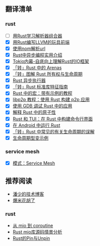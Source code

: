 
## 翻译清单

### rust

- [ ] [用Rust学习解析器组合器](./src/lang/rust/01-用Rust学习解析器组合器.md)
- [x] [用Rust编写LLVM的玩具前端](./src/lang/rust/02-用Rust编写LLVM的玩具前端.md)
- [x] [使用nom解析url](./src/lang/rust/03-使用nom解析url.md)
- [x] [Rust中异步编程实用介绍](./src/lang/rust/04-Rust中异步编程实用介绍.md)
- [x] [Tokio内幕-自底向上理解Rust的IO框架](./src/lang/rust/05-tokio内幕-自底向上理解Rust的异步IO框架.md)
- [x] [「转」Rust 中的 Arenas](./src/lang/rust/06-Rust中的Arenas.md)
- [x] [「转」图解 Rust 所有权与生命周期](./src/lang/rust/08-图解Rust所有权与生命周期.md)
- [x] [Rust 异步执行器](./src/lang/rust/09-Rust异步执行器.md)
- [x] [「转」Rust 标准库特征指南](./src/lang/rust/10-Rust标准库特征指南.md)
- [x] [Rust 中的宏：带有示例的教程](./src/lang/rust/11-Rust中的宏:带有示例的教程.md)
- [x] [libp2p 教程：使用 Rust 构建 p2p 应用](./src/lang/rust/12-libp2p教程:使用Rust构建p2p应用.md)
- [x] [使用 GDB 调试 Rust 中的应用](./src/lang/rust/14-使用GDB调试Rust应用.md)
- [x] [解释 Rust 中的原子性](./src/lang/rust/15-解释Rust中的原子性.md)
- [x] [Rust 和 TUI：在 Rust 中构建命令行界面](./src/lang/rust/16-Rust和TUI:在Rust中构建命令行界面.md)
- [x] [在 Android 中运行 Rust](./src/lang/rust/17-在Android中运行Rust.md)
- [x] [「转」Rust 中常见的有关生命周期的误解](./src/lang/rust/18-Rust中常见的有关生命周期的误解.md)
- [x] [生命周期型变示例](./src/lang/rust/19-生命周期型变示例.md)

### service mesh

- [x] [模式：Service Mesh](./src/架构/ServiceMesh/01-ServiceMesh.md)

## 推荐阅读

- [潘少的技术博客](https://strikefreedom.top/)
- [爆米花胡了](https://blog.ideawand.com/)

### rust

- [从 mio 到 coroutine](https://hexilee.me/2018/12/17/rust-async-io/)
- [Rust mio库源码情景分析](https://blog.zongwu233.com/rust-mio-source-scenario-analysis/)
- [Rust的Pin与Unpin](https://folyd.com/blog/rust-pin-unpin/)
